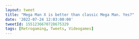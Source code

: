 ```yaml
---
layout: tweet
title: "Mega Man X is better than classic Mega Man. Yes?"
date: '2022-07-24 12:03:00:00'
tweetId: 1551236670728675329
tags: [Retrogaming, Tweets, Videogames]
---
```





